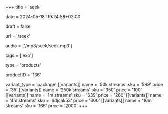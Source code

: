 +++
title = 'seek'

date = 2024-05-18T19:24:58+03:00

draft = false

url = '/seek'

audio = ['/mp3/seek/seek.mp3']

tags = ['exp']

type = 'products'

productID = '136'

variant_type = 'package'
[[variants]]
name = '50k streams'
sku = '599'
price = '35'
[[variants]]
name = '250k streams'
sku = '350'
price = '100'
[[variants]]
name = '1m streams'
sku = '639'
price = '200'
[[variants]]
name = '4m streams'
sku = '6djcak53'
price = '600'
[[variants]]
name = '16m streams'
sku = '166'
price = '2000'
+++
